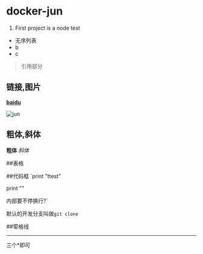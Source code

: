 # docker-jun

1. First project is a node test


* 无序列表
* b
* c

> 引用部分

## 链接,图片
[**baidu**](www.baidu.com)

![jun](http://www.mouapp.com/Mou_128.png)

## 粗体,斜体
**粗体**
*斜体*

##表格

##代码框
`print "ttest"

 print ""
  
 内部要不停换行?`

默认的开发分支叫做`git clone`

##荤格线
***
三个*即可
